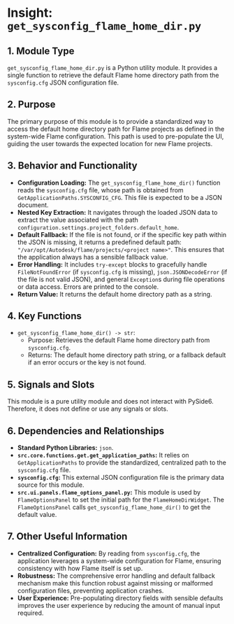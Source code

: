 # Insight: `get_sysconfig_flame_home_dir.py`

## 1. Module Type

`get_sysconfig_flame_home_dir.py` is a Python utility module. It provides a single function to retrieve the default Flame home directory path from the `sysconfig.cfg` JSON configuration file.

## 2. Purpose

The primary purpose of this module is to provide a standardized way to access the default home directory path for Flame projects as defined in the system-wide Flame configuration. This path is used to pre-populate the UI, guiding the user towards the expected location for new Flame projects.

## 3. Behavior and Functionality

- **Configuration Loading:** The `get_sysconfig_flame_home_dir()` function reads the `sysconfig.cfg` file, whose path is obtained from `GetApplicationPaths.SYSCONFIG_CFG`. This file is expected to be a JSON document.
- **Nested Key Extraction:** It navigates through the loaded JSON data to extract the value associated with the path `configuration.settings.project_folders.default_home`.
- **Default Fallback:** If the file is not found, or if the specific key path within the JSON is missing, it returns a predefined default path: `"/var/opt/Autodesk/flame/projects/<project name>"`. This ensures that the application always has a sensible fallback value.
- **Error Handling:** It includes `try-except` blocks to gracefully handle `FileNotFoundError` (if `sysconfig.cfg` is missing), `json.JSONDecodeError` (if the file is not valid JSON), and general `Exception`s during file operations or data access. Errors are printed to the console.
- **Return Value:** It returns the default home directory path as a string.

## 4. Key Functions

- `get_sysconfig_flame_home_dir() -> str`:
  - Purpose: Retrieves the default Flame home directory path from `sysconfig.cfg`.
  - Returns: The default home directory path string, or a fallback default if an error occurs or the key is not found.

## 5. Signals and Slots

This module is a pure utility module and does not interact with PySide6. Therefore, it does not define or use any signals or slots.

## 6. Dependencies and Relationships

- **Standard Python Libraries:** `json`.
- **`src.core.functions.get.get_application_paths`:** It relies on `GetApplicationPaths` to provide the standardized, centralized path to the `sysconfig.cfg` file.
- **`sysconfig.cfg`:** This external JSON configuration file is the primary data source for this module.
- **`src.ui.panels.flame_options_panel.py`:** This module is used by `FlameOptionsPanel` to set the initial path for the `FlameHomeDirWidget`. The `FlameOptionsPanel` calls `get_sysconfig_flame_home_dir()` to get the default value.

## 7. Other Useful Information

- **Centralized Configuration:** By reading from `sysconfig.cfg`, the application leverages a system-wide configuration for Flame, ensuring consistency with how Flame itself is set up.
- **Robustness:** The comprehensive error handling and default fallback mechanism make this function robust against missing or malformed configuration files, preventing application crashes.
- **User Experience:** Pre-populating directory fields with sensible defaults improves the user experience by reducing the amount of manual input required.